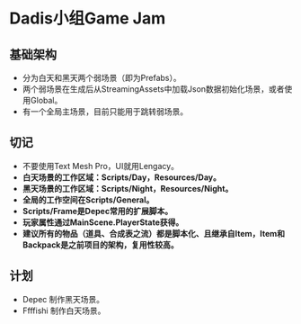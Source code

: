 # Dadis小组Game Jam
## 基础架构
- 分为白天和黑天两个弱场景（即为Prefabs）。
- 两个弱场景在生成后从StreamingAssets中加载Json数据初始化场景，或者使用Global。
- 有一个全局主场景，目前只能用于跳转弱场景。
## 切记
- 不要使用Text Mesh Pro，UI就用Lengacy。
- **白天场景的工作区域：Scripts/Day，Resources/Day。**
- **黑天场景的工作区域：Scripts/Night，Resources/Night。**
- **全局的工作空间在Scripts/General。**
- **Scripts/Frame是Depec常用的扩展脚本。**
- **玩家属性通过MainScene.PlayerState获得。**
- **建议所有的物品（道具、合成表之流）都是脚本化、且继承自Item，Item和Backpack是之前项目的架构，复用性较高。**
## 计划
- Depec 制作黑天场景。
- Ffffishi 制作白天场景。